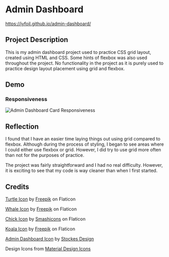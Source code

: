 # Admin Dashboard

https://jyfoil.github.io/admin-dashboard/

## Project Description

This is my admin dashboard project used to practice CSS grid layout, created using HTML and CSS. Some hints of flexbox was also used throughout the project. No functionality in the project as it is purely used to practice design layout placement using grid and flexbox.

## Demo

### Responsiveness

![Admin Dashboard Card Responsiveness](./gifs/card-responsiveness-demo.gif)

## Reflection

I found that I have an easier time laying things out using grid compared to flexbox. Although during the process of styling, I began to see areas where I could either use flexbox or grid. However, I did try to use grid more often than not for the purposes of practice.

The project was fairly straightforward and I had no real difficulty. However, it is exciting to see that my code is way cleaner than when I first started.

## Credits

[Turtle Icon](https://www.flaticon.com/premium-icon/turtle_2977402?term=animals&page=1&position=1&page=1&position=1&related_id=2977402&origin=style#) by [Freepik](https://www.flaticon.com/authors/freepik) on Flaticon

[Whale Icon](https://www.flaticon.com/free-icon/whale_1864475?term=animals&page=1&position=16&page=1&position=16&related_id=1864475&origin=search) by [Freepik](https://www.flaticon.com/authors/freepik) on Flaticon

[Chick Icon](https://www.flaticon.com/premium-icon/chick_2632839?related_id=2632839#) by [Smashicons](https://www.flaticon.com/authors/smashicons) on Flaticon

[Koala Icon](https://www.flaticon.com/free-icon/koala_3069172?term=animals&page=1&position=1&page=1&position=1&related_id=3069172#) by [Freepik](https://www.flaticon.com/authors/freepik) on Flaticon

[Admin Dashboard Icon](https://www.flaticon.com/premium-icon/dashboards_5187508?related_id=5187508&origin=search) by [Stockes Design](https://www.flaticon.com/authors/stockes-design)

Design Icons from [Material Design Icons](https://materialdesignicons.com/)
